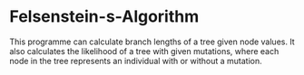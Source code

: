 # Felsenstein-s-Algorithm
This programme can calculate branch lengths of a tree given node values. It also calculates the likelihood of a tree with given mutations, where each node in the tree represents an individual with or without a mutation.
